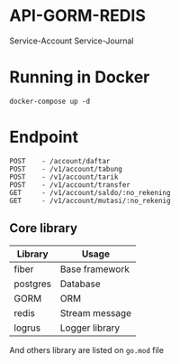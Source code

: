 # API-GORM-REDIS
Service-Account
Service-Journal

# Running in Docker
```console
docker-compose up -d
```

# Endpoint
```console
POST    - /account/daftar
POST    - /v1/account/tabung
POST    - /v1/account/tarik
POST    - /v1/account/transfer
GET     - /v1/account/saldo/:no_rekening
GET     - /v1/account/mutasi/:no_rekenig
```

## Core library

Library | Usage
-- | --
fiber | Base framework
postgres | Database
GORM | ORM
redis | Stream message
logrus | Logger library

And others library are listed on `go.mod` file